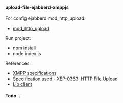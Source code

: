 #### upload-file-ejabberd-xmppjs

For config ejabberd mod_http_upload:
- [mod_http_upload](https://docs.ejabberd.im/admin/configuration/modules/#mod-http-upload)

Run project:
- npm install
- node index.js 

References:
- [XMPP specifications](https://xmpp.org/extensions/)
- [Specification used - XEP-0363: HTTP File Upload](https://xmpp.org/extensions/xep-0363.html)
- [Lib client](https://www.npmjs.com/package/@xmpp/client)

#### Todo ...